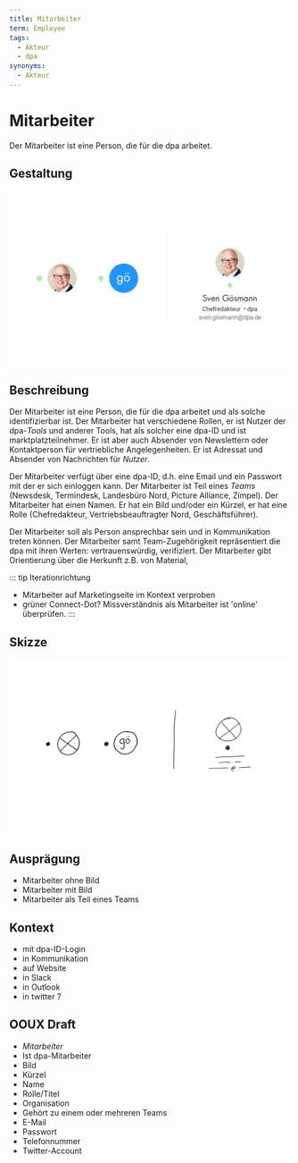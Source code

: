 ```yaml
---
title: Mitarbeiter
term: Employee
tags:
  - Akteur
  - dpa
synonyms:
  - Akteur
---
```

# Mitarbeiter
Der Mitarbeiter ist eine Person, die für die dpa arbeitet.

## Gestaltung
![](./mitarbeiter/mitarbeiter.png)

## Beschreibung
Der Mitarbeiter ist eine Person, die für die dpa arbeitet und als solche identifizierbar ist. Der Mitarbeiter hat verschiedene Rollen, er ist Nutzer der dpa-*Tools* und anderer Tools, hat als solcher eine dpa-ID und ist marktplatzteilnehmer. Er ist aber auch Absender von Newslettern oder Kontaktperson für vertriebliche Angelegenheiten. Er ist Adressat und Absender von Nachrichten für *Nutzer*.

Der Mitarbeiter verfügt über eine dpa-ID, d.h. eine Email und ein Passwort mit der er sich einloggen kann.  Der Mitarbeiter ist  Teil eines *Teams* (Newsdesk, Termindesk, Landesbüro Nord, Picture Alliance, Zimpel).  Der Mitarbeiter hat einen Namen. Er hat ein Bild und/oder ein Kürzel, er hat  eine Rolle (Chefredakteur, Vertriebsbeauftragter Nord, Geschäftsführer).

Der Mitarbeiter soll als Person ansprechbar sein und in Kommunikation treten können. Der Mitarbeiter samt Team-Zugehörigkeit repräsentiert die dpa mit ihren Werten: vertrauenswürdig, verifiziert. Der Mitarbeiter gibt Orientierung über die Herkunft z.B. von Material,

::: tip Iterationrichtung
- Mitarbeiter auf Marketingseite im Kontext verproben
- grüner Connect-Dot? Missverständnis als Mitarbeiter ist 'online' überprüfen.
:::

## Skizze
![](./mitarbeiter/mitarbeiter-skizze.png)

## Ausprägung
* Mitarbeiter ohne Bild
* Mitarbeiter mit Bild
* Mitarbeiter als Teil eines Teams


## Kontext
* mit dpa-ID-Login
* in Kommunikation
* auf Website
* in Slack
* in Outlook
* in twitter ?

## OOUX Draft
* *Mitarbeiter*
* Ist dpa-Mitarbeiter
* Bild
* Kürzel
* Name
* Rolle/Titel
* Organisation
* Gehört zu einem oder mehreren Teams
* E-Mail
* Passwort
* Telefonnummer
* Twitter-Account

